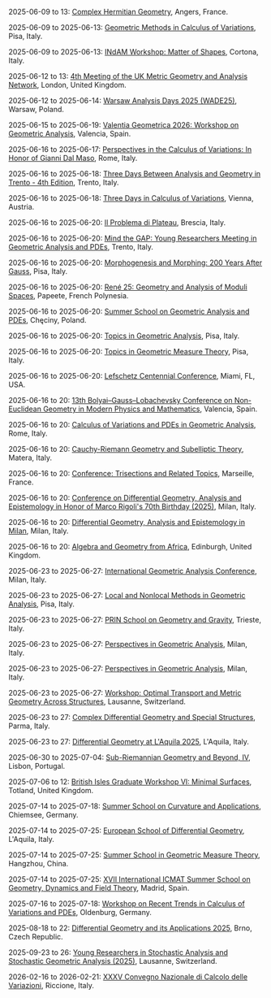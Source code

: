 2025-06-09 to 13: [Complex Hermitian Geometry](https://www.univ-angers.fr/complex-hermitian-2025 "The workshop explores complex Hermitian geometry, focusing on applications in physics. Topics include Hermitian manifolds, special metrics, and complex structures. Discussions cover connections to quantum field theory and string theory, emphasizing geometric methods in theoretical physics."), Angers, France.

2025-06-09 to 2025-06-13: [Geometric Methods in Calculus of Variations](https://cvgmt.sns.it/event/959/ "The workshop explores geometric methods in calculus of variations, focusing on physical applications. Topics include minimal surfaces, curvature-driven flows, and energy minimization. Discussions cover modeling fluid dynamics and quantum systems, emphasizing geometric PDE techniques."), Pisa, Italy.

2025-06-09 to 2025-06-13: [INdAM Workshop: Matter of Shapes](https://cvgmt.sns.it/event/961/ "The workshop explores geometric shapes in physical systems, focusing on materials science. Topics include shape optimization, minimal surfaces, and topological defects. Discussions cover applications in condensed matter physics and quantum mechanics, emphasizing geometric modeling."), Cortona, Italy.

2025-06-12 to 13: [4th Meeting of the UK Metric Geometry and Analysis Network](https://ukmetricgeometry.wordpress.com/meetings/ "The meeting explores metric geometry and analysis, focusing on applications in physics. Topics include geometric measure theory, Riemannian geometry, and spacetime metrics. Discussions emphasize mathematical frameworks for general relativity and quantum field theory, bridging geometry and physical phenomena."), London, United Kingdom.

2025-06-12 to 2025-06-14: [Warsaw Analysis Days 2025 (WADE25)](https://cvgmt.sns.it/event/1014/ "WADE25 explores mathematical analysis with physical applications. Topics include functional analysis, PDEs, and harmonic analysis. Discussions cover modeling in quantum mechanics and fluid dynamics, emphasizing analytical techniques and geometric insights."), Warsaw, Poland.

2025-06-15 to 2025-06-19: [Valentia Geometrica 2026: Workshop on Geometric Analysis](https://cvgmt.sns.it/event/1005/ "Valentia Geometrica explores geometric analysis, focusing on physical applications. Topics include harmonic maps, curvature flows, and geometric PDEs. Discussions cover connections to general relativity and quantum mechanics, emphasizing analytical and geometric techniques."), Valencia, Spain.

2025-06-16 to 2025-06-17: [Perspectives in the Calculus of Variations: In Honor of Gianni Dal Maso](https://cvgmt.sns.it/event/1019/ "Honoring Gianni Dal Maso, the conference explores calculus of variations, focusing on physical applications. Topics include energy minimization, homogenization, and free boundary problems. Discussions cover modeling in materials science and quantum systems, emphasizing variational methods."), Rome, Italy.

2025-06-16 to 2025-06-18: [Three Days Between Analysis and Geometry in Trento - 4th Edition](https://cvgmt.sns.it/event/997/ "The workshop bridges analysis and geometry, focusing on physical applications. Topics include geometric PDEs, harmonic analysis, and curvature flows. Discussions cover connections to quantum mechanics and general relativity, emphasizing analytical techniques."), Trento, Italy.

2025-06-16 to 2025-06-18: [Three Days in Calculus of Variations](https://sites.google.com/view/three-days-in-calcvar/home-page "The workshop explores calculus of variations, focusing on physical applications. Topics include energy minimization, optimal transport, and variational PDEs. Discussions cover modeling in materials science and quantum systems, emphasizing variational methods."), Vienna, Austria.

2025-06-16 to 2025-06-20: [Il Problema di Plateau](https://www.unicatt.it/eventi/ateneo/2025/brescia/il-problema-di-plateau.html "The conference explores the Plateau problem, focusing on minimal surfaces. Topics include variational methods, soap films, and geometric measure theory. Discussions cover applications in general relativity and materials science, emphasizing geometric optimization."), Brescia, Italy.

2025-06-16 to 2025-06-20: [Mind the GAP: Young Researchers Meeting in Geometric Analysis and PDEs](https://sites.google.com/unitn.it/mind-the-gap-2025/home "The meeting focuses on young researchers in geometric analysis and PDEs, with physics applications. Topics include curvature flows, minimal surfaces, and nonlinear PDEs. Discussions cover connections to general relativity and quantum field theory, emphasizing analytical methods."), Trento, Italy.

2025-06-16 to 2025-06-20: [Morphogenesis and Morphing: 200 Years After Gauss](https://cvgmt.sns.it/event/1023/ "The conference explores morphogenesis and morphing, focusing on geometric and physical models. Topics include differential geometry, pattern formation, and biological morphing. Discussions cover applications in biophysics and materials science, emphasizing Gaussian geometric insights."), Pisa, Italy.

2025-06-16 to 2025-06-20: [René 25: Geometry and Analysis of Moduli Spaces](https://rene25.gaati.org/ "René 25 explores geometry and analysis of moduli spaces, focusing on algebraic geometry. Topics include Kähler metrics, moduli of sheaves, and Higgs bundles. Discussions cover applications in string theory and quantum field theory, emphasizing geometric structures."), Papeete, French Polynesia.

2025-06-16 to 2025-06-20: [Summer School on Geometric Analysis and PDEs](https://sites.google.com/student.uw.edu.pl/checiny25 "The school trains researchers in geometric analysis and PDEs, focusing on physical applications. Topics include harmonic maps, curvature flows, and nonlinear PDEs. Lectures cover connections to general relativity and quantum mechanics."), Chęciny, Poland.

2025-06-16 to 2025-06-20: [Topics in Geometric Analysis](https://indico.sns.it/event/92/ "The workshop explores geometric analysis, focusing on physical applications. Topics include Ricci flow, minimal surfaces, and geometric PDEs. Discussions cover connections to general relativity and quantum field theory, emphasizing analytical techniques."), Pisa, Italy.

2025-06-16 to 2025-06-20: [Topics in Geometric Measure Theory](https://events.dm.unipi.it/event/200/ "The conference explores geometric measure theory, focusing on physical applications. Topics include varifolds, minimal surfaces, and regularity theory. Discussions cover modeling in materials science and quantum mechanics, emphasizing geometric analysis."), Pisa, Italy.

2025-06-16 to 2025-06-20: [Lefschetz Centennial Conference](https://www.imsa.miami.edu/events/lefschetz-centennial-2025 "The Lefschetz Centennial celebrates Solomon Lefschetz’s contributions to algebraic geometry. Topics include Hodge theory, Lefschetz pencils, and topological methods. Discussions cover applications in string theory and quantum field theory, emphasizing geometric and algebraic insights."), Miami, FL, USA.

2025-06-16 to 20: [13th Bolyai–Gauss–Lobachevsky Conference on Non-Euclidean Geometry in Modern Physics and Mathematics](https://bgl2025.uv.es/ "This conference explores non-Euclidean geometry applications in physics and mathematics, focusing on general relativity, cosmology, and differential geometry. Topics include hyperbolic spaces, spacetime metrics, and geometric methods in quantum field theory. It bridges mathematical formalism with physical phenomena like gravitational lensing and cosmic expansion."), Valencia, Spain.

2025-06-16 to 20: [Calculus of Variations and PDEs in Geometric Analysis](https://sites.google.com/uniroma1.it/excellence-department-ga "The conference explores calculus of variations and PDEs in geometric analysis, focusing on applications in physics. Topics include minimal surfaces, curvature flows, and Einstein manifolds. Discussions cover geometric methods in general relativity and quantum field theory, emphasizing mathematical rigor."), Rome, Italy.

2025-06-16 to 20: [Cauchy-Riemann Geometry and Subelliptic Theory](https://cvgmt.sns.it/event/1025/ "The conference explores Cauchy-Riemann geometry and subelliptic theory, focusing on complex analysis and geometry. Topics include CR manifolds, subelliptic PDEs, and holomorphic mappings. Discussions cover applications in quantum mechanics and string theory, emphasizing geometric structures."), Matera, Italy.

2025-06-16 to 20: [Conference: Trisections and Related Topics](https://www.cirm-math.fr/fr/evenements/conference-trisections-and-related-topics/ "The conference explores trisections in topology, focusing on applications in physics. Topics include 4-manifolds, knot theory, and gauge theory. Discussions cover connections to quantum field theory and general relativity, emphasizing topological methods in physical systems."), Marseille, France.

2025-06-16 to 20: [Conference on Differential Geometry, Analysis and Epistemology in Honor of Marco Rigoli's 70th Birthday (2025)](https://sites.google.com/view/dgaemi25 "Explores differential geometry, analysis, and epistemology. Topics include geometric analysis, PDEs on manifolds, and mathematical philosophy, with applications in physics and geometry."), Milan, Italy.

2025-06-16 to 20: [Differential Geometry, Analysis and Epistemology in Milan](https://sites.google.com/view/dgaemi25 "Honoring Marco Rigoli, the conference explores differential geometry and analysis. Topics include Riemannian manifolds, geometric PDEs, and curvature flows. Discussions cover applications in general relativity and quantum mechanics, emphasizing geometric and analytical methods."), Milan, Italy.

2025-06-16 to 20: [Algebra and Geometry from Africa](https://www.icms.org.uk/workshops/algebra-geometry-africa-2025 "The workshop explores algebra and geometry, focusing on African contributions. Topics include algebraic varieties, differential geometry, and applications in physics. Discussions cover geometric methods in quantum field theory and cosmology, emphasizing interdisciplinary mathematical advancements."), Edinburgh, United Kingdom.

2025-06-23 to 2025-06-27: [International Geometric Analysis Conference](https://bidsa.unibocconi.eu/international-geometric-analysis-conference-milan "The conference explores geometric analysis, focusing on applications in physics. Topics include curvature flows, minimal surfaces, and geometric PDEs. Discussions cover connections to general relativity, quantum field theory, and materials science, emphasizing analytical and geometric methods."), Milan, Italy.

2025-06-23 to 2025-06-27: [Local and Nonlocal Methods in Geometric Analysis](https://cvgmt.sns.it/event/1020/ "The conference explores local and nonlocal methods in geometric analysis, focusing on physical applications. Topics include fractional PDEs, minimal surfaces, and curvature flows. Discussions cover connections to general relativity and quantum mechanics, emphasizing analytical techniques."), Pisa, Italy.

2025-06-23 to 2025-06-27: [PRIN School on Geometry and Gravity](https://indico.sissa.it/event/241/ "The PRIN School explores geometry and gravity, focusing on theoretical physics. Topics include differential geometry, black hole solutions, and quantum gravity. Lectures cover applications in string theory and cosmology, emphasizing geometric frameworks."), Trieste, Italy.

2025-06-23 to 2025-06-27: [Perspectives in Geometric Analysis](https://sites.google.com/view/geometrical-analysis-polimi/home "The conference explores geometric analysis, focusing on applications in physics. Topics include curvature flows, minimal surfaces, and geometric PDEs. Discussions cover connections to general relativity and quantum field theory, emphasizing analytical and geometric methods."), Milan, Italy.

2025-06-23 to 2025-06-27: [Perspectives in Geometric Analysis](https://cvgmt.sns.it/event/1004/ "The workshop investigates geometric analysis, with applications in physics. Topics include harmonic maps, Ricci flow, and geometric inequalities. Discussions explore implications for quantum mechanics and general relativity, emphasizing geometric and analytical techniques."), Milan, Italy.

2025-06-23 to 2025-06-27: [Workshop: Optimal Transport and Metric Geometry Across Structures](https://cvgmt.sns.it/event/1022/ "The workshop explores optimal transport and metric geometry across geometric structures, focusing on applications. Topics include Wasserstein distances, geometric inequalities, and metric flows. Discussions cover connections to quantum mechanics and general relativity."), Lausanne, Switzerland.

2025-06-23 to 27: [Complex Differential Geometry and Special Structures](https://cdgss2025.unipr.it/ "The conference focuses on complex differential geometry and special structures, exploring applications in physics. Topics include Kähler manifolds, Calabi-Yau geometries, and Hermitian metrics. Discussions cover applications in string theory and quantum gravity, emphasizing geometric frameworks."), Parma, Italy.

2025-06-23 to 27: [Differential Geometry at L'Aquila 2025](https://sites.google.com/view/dgaq25 "The conference focuses on differential geometry, exploring applications in physics. Topics include Kähler geometry, geometric analysis, and spacetime metrics. Discussions cover connections to general relativity and quantum field theory, emphasizing geometric frameworks."), L'Aquila, Italy.

2025-06-30 to 2025-07-04: [Sub-Riemannian Geometry and Beyond, IV](https://sites.google.com/view/srgb/home/4 "The conference explores sub-Riemannian geometry, focusing on applications in physics. Topics include hypoelliptic operators, geometric control, and non-holonomic systems. Discussions cover connections to quantum mechanics and robotics, emphasizing geometric analysis."), Lisbon, Portugal.

2025-07-06 to 12: [British Isles Graduate Workshop VI: Minimal Surfaces](https://onlinestore.ucl.ac.uk/conferences-and-events/faculty-of-mathematical-physical-sciences-c06/mathematics-f59/f59-british-isles-graduate-workshop-vi-minimal-surfaces "The workshop trains graduate students in minimal surfaces, focusing on geometric analysis. Topics include mean curvature flows, variational methods, and applications in physics. Discussions cover minimal surfaces in general relativity and condensed matter, emphasizing mathematical rigor."), Totland, United Kingdom.

2025-07-14 to 2025-07-18: [Summer School on Curvature and Applications](https://cvgmt.sns.it/event/984/ "The summer school explores curvature in geometry, focusing on physical applications. Topics include Ricci curvature, mean curvature flows, and general relativity. Lectures cover connections to quantum gravity and cosmology, emphasizing geometric analysis."), Chiemsee, Germany.

2025-07-14 to 2025-07-25: [European School of Differential Geometry](https://www.univaq.it/news.php?id=16262 "The school trains researchers in differential geometry, focusing on applications in physics. Topics include Riemannian geometry, symplectic structures, and geometric analysis. Lectures cover connections to general relativity, string theory, and quantum mechanics, emphasizing geometric frameworks."), L'Aquila, Italy.

2025-07-14 to 2025-07-25: [Summer School in Geometric Measure Theory](https://cvgmt.sns.it/event/933/ "The school explores geometric measure theory, focusing on applications in physics. Topics include minimal surfaces, varifolds, and regularity theory. Lectures cover modeling in materials science and quantum mechanics, emphasizing geometric and analytic methods."), Hangzhou, China.

2025-07-14 to 2025-07-25: [XVII International ICMAT Summer School on Geometry, Dynamics and Field Theory](https://www.icmat.es/summer-school-geometry-dynamics-field-theory-2025/ "The summer school trains students in geometry, dynamics, and field theory, focusing on physical applications. Topics include symplectic geometry, gauge theories, and dynamical systems. Lectures cover connections to string theory and quantum field theory."), Madrid, Spain.

2025-07-16 to 2025-07-18: [Workshop on Recent Trends in Calculus of Variations and PDEs](https://sites.google.com/view/workshopoldenburg/home "The workshop explores recent trends in calculus of variations and PDEs, with physical applications. Topics include optimal transport, variational methods, and nonlinear PDEs. Discussions cover modeling in quantum systems and materials science, emphasizing advanced techniques."), Oldenburg, Germany.

2025-08-18 to 22: [Differential Geometry and its Applications 2025](https://www.math.muni.cz/dg2025/ "The conference explores differential geometry and its applications in physics. Topics include symplectic geometry, gauge theory, and geometric flows. Discussions cover connections to general relativity, string theory, and quantum mechanics, emphasizing mathematical structures."), Brno, Czech Republic.

2025-09-23 to 26: [Young Researchers in Stochastic Analysis and Stochastic Geometric Analysis (2025)](https://www.epfl.ch/labs/stoan/events/future-events/young-researchers-workshop/ "This workshop explores stochastic and geometric analysis, covering stochastic PDEs, random manifolds, and geometric probability. Topics include applications in physics, biology, and data science, emphasizing probabilistic and geometric methods for young researchers in stochastic analysis."), Lausanne, Switzerland.

2026-02-16 to 2026-02-21: [XXXV Convegno Nazionale di Calcolo delle Variazioni](https://cvgmt.sns.it/event/883/ "The conference explores calculus of variations, focusing on physical applications. Topics include energy minimization, optimal control, and geometric PDEs. Discussions cover modeling in quantum systems and materials science, emphasizing variational methods."), Riccione, Italy.

